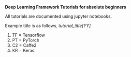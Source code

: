 **Deep Learning Framework Tutorials for absolute beginners**

All tutorials are documented using jupyter notebooks.

Example title is as follows,
*tutorial_title[YY]*
1. TF = Tensorflow
2. PT = PyTorch
3. C2 = Caffe2
4. KR = Keras
